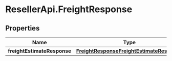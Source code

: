 # ResellerApi.FreightResponse

## Properties

Name | Type | Description | Notes
------------ | ------------- | ------------- | -------------
**freightEstimateResponse** | [**FreightResponseFreightEstimateResponse**](FreightResponseFreightEstimateResponse.md) |  | [optional] 


